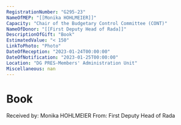 ```yaml
---
RegistrationNumber: "G295-23"
NameOfMEP: "[[Monika HOHLMEIER]]"
Capacity: "Chair of the Budgetary Control Committee (CONT)"
NameOfDonor: "[[First Deputy Head of Rada]]"
DescriptionOfGift: "Book"
EstimatedValue: "< 150"
LinkToPhoto: "Photo"
DateOfReception: "2023-01-24T00:00:00"
DateOfNotification: "2023-01-25T00:00:00"
Location: "DG PRES-Members' Administration Unit"
Miscellaneous: nan
---
```


# Book

Received by: Monika HOHLMEIER
From: First Deputy Head of Rada
